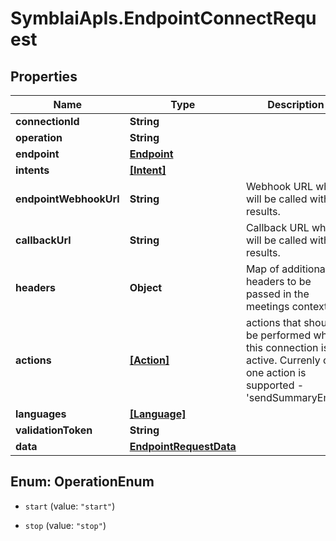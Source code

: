 # SymblaiApIs.EndpointConnectRequest

## Properties
Name | Type | Description | Notes
------------ | ------------- | ------------- | -------------
**connectionId** | **String** |  | [optional] 
**operation** | **String** |  | 
**endpoint** | [**Endpoint**](Endpoint.md) |  | 
**intents** | [**[Intent]**](Intent.md) |  | [optional] 
**endpointWebhookUrl** | **String** | Webhook URL which will be called with results. | [optional] 
**callbackUrl** | **String** | Callback URL which will be called with results. | [optional] 
**headers** | **Object** | Map of additional headers to be passed in the meetings context | [optional] 
**actions** | [**[Action]**](Action.md) | actions that should be performed while this connection is active. Currenly only one action is supported - &#39;sendSummaryEmail&#39; | [optional] 
**languages** | [**[Language]**](Language.md) |  | [optional] 
**validationToken** | **String** |  | [optional] 
**data** | [**EndpointRequestData**](EndpointRequestData.md) |  | [optional] 


<a name="OperationEnum"></a>
## Enum: OperationEnum


* `start` (value: `"start"`)

* `stop` (value: `"stop"`)




